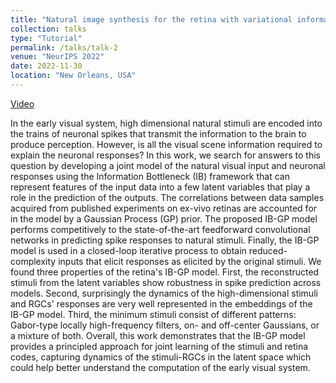 ```yaml
---
title: "Natural image synthesis for the retina with variational information bottleneck representation"
collection: talks
type: "Tutorial"
permalink: /talks/talk-2
venue: "NeurIPS 2022"
date: 2022-11-30
location: "New Orleans, USA"
---
```


[Video](soon)

In the early visual system, high dimensional natural stimuli are encoded into the trains of neuronal spikes that transmit the information to the brain to produce perception. However, is all the visual scene information required to explain the neuronal responses? In this work, we search for answers to this question by developing a joint model of the natural visual input and neuronal responses using the Information Bottleneck (IB) framework that can represent features of the input data into a few latent variables that play a role in the prediction of the outputs. The correlations between data samples acquired from published experiments on ex-vivo retinas are accounted for in the model by a Gaussian Process (GP) prior. The proposed IB-GP model performs competitively to the state-of-the-art feedforward convolutional networks in predicting spike responses to natural stimuli. Finally, the IB-GP model is used in a closed-loop iterative process to obtain reduced-complexity inputs that elicit responses as elicited by the original stimuli. We found three properties of the retina's IB-GP model. First, the reconstructed stimuli from the latent variables show robustness in spike prediction across models. Second, surprisingly the dynamics of the high-dimensional stimuli and RGCs' responses are very well represented in the embeddings of the IB-GP model. Third, the minimum stimuli consist of different patterns: Gabor-type locally high-frequency filters, on- and off-center Gaussians, or a mixture of both. Overall, this work demonstrates that the IB-GP model provides a principled approach for joint learning of the stimuli and retina codes, capturing dynamics of the stimuli-RGCs in the latent space which could help better understand the computation of the early visual system.

